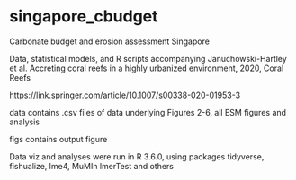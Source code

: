 # singapore_cbudget
Carbonate budget and erosion assessment Singapore

Data, statistical models, and R scripts accompanying Januchowski-Hartley et al. Accreting coral reefs in a highly urbanized environment, 2020, Coral Reefs

https://link.springer.com/article/10.1007/s00338-020-01953-3

data contains .csv files of data underlying Figures 2-6, all ESM figures and analysis

figs contains output figure

Data viz and analyses were run in R 3.6.0, using packages tidyverse, fishualize, lme4, MuMIn lmerTest and others
